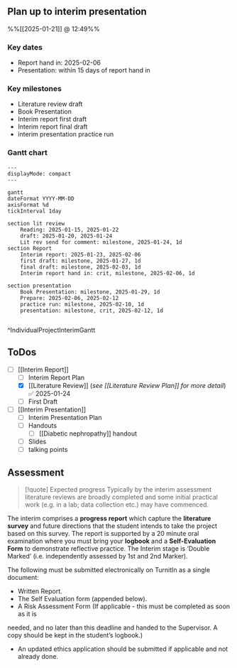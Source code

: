 
## Plan up to interim presentation
%%[[2025-01-21]] @ 12:49%%

### Key dates

- Report hand in: 2025-02-06
- Presentation: within 15 days of report hand in

### Key milestones

- Literature review draft
- Book Presentation
- Interim report first draft
- Interim report final draft
- interim presentation practice run

### Gantt chart

```mermaid
---
displayMode: compact
---

gantt
dateFormat YYYY-MM-DD
axisFormat %d
tickInterval 1day

section lit review
	Reading: 2025-01-15, 2025-01-22
	draft: 2025-01-20, 2025-01-24
	Lit rev send for comment: milestone, 2025-01-24, 1d
section Report
	Interim report: 2025-01-23, 2025-02-06
	first draft: milestone, 2025-01-27, 1d
	final draft: milestone, 2025-02-03, 1d
	Interim report hand in: crit, milestone, 2025-02-06, 1d

section presentation
	Book Presentation: milestone, 2025-01-29, 1d
	Prepare: 2025-02-06, 2025-02-12
	practice run: milestone, 2025-02-10, 1d
	presentation: milestone, crit, 2025-02-12, 1d
	
```

^IndividualProjectInterimGantt

## ToDos

- [ ] [[Interim Report]] 
	- [ ] Interim Report Plan
	- [x] [[Literature Review]] (*see [[Literature Review Plan]] for more detail*) ✅ 2025-01-24
	- [ ] First Draft

- [ ] [[Interim Presentation]]
	- [ ] Interim Presentation Plan
	- [ ] Handouts
		- [ ] [[Diabetic nephropathy]] handout
	- [ ] Slides
	- [ ] talking points

## Assessment

> [!quote] Expected progress
> Typically by the interim assessment literature reviews are broadly completed and some initial practical work (e.g. in a lab; data collection etc.) may have commenced.  

The interim comprises a **progress report** which capture the **literature survey** and future directions that the student intends to take the project based on this survey. The report is supported by a 20 minute oral examination where you must bring your **logbook** and a **Self-Evaluation Form** to demonstrate reflective practice. The Interim stage is ‘Double Marked’ (i.e. independently assessed by 1st and 2nd Marker).

The following must be submitted electronically on TurnitIn as a single document:  
- Written Report.  
- The Self Evaluation form (appended below).  
- A Risk Assessment Form (If applicable - this must be completed as soon as it is  

needed, and no later than this deadline and handed to the Supervisor. A copy should be kept in the student’s logbook.)  
- An updated ethics application should be submitted if applicable and not already done.

